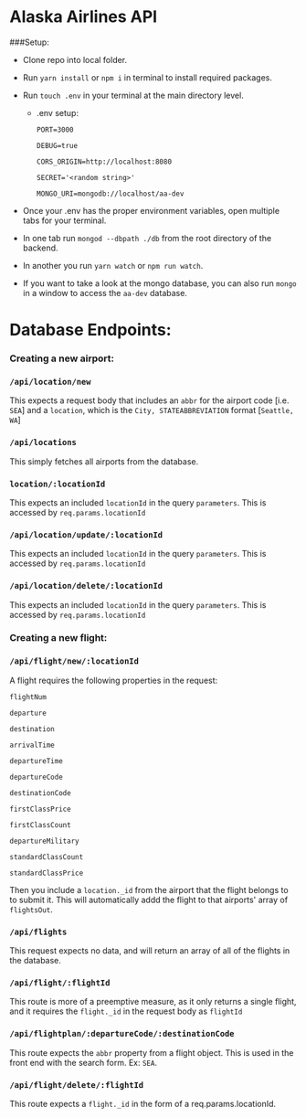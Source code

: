 # Alaska Airlines API

###Setup:
* Clone repo into local folder.

* Run `yarn install` or `npm i` in terminal to install required packages.

* Run `touch .env` in your terminal at the main directory level.
  * .env setup:

      `PORT=3000`

      `DEBUG=true`

      `CORS_ORIGIN=http://localhost:8080`

      `SECRET='<random string>'`

      `MONGO_URI=mongodb://localhost/aa-dev`

* Once your .env has the proper environment variables, open multiple tabs for your terminal.

* In one tab run `mongod --dbpath ./db` from the root directory of the backend.

* In another you run `yarn watch` or `npm run watch`. 

* If you want to take a look at the mongo database, you can also run `mongo` in a window to access the `aa-dev` database.

# Database Endpoints:

### Creating a new airport:
### `/api/location/new`
  
  This expects a request body that includes an `abbr` for the airport code [i.e. `SEA`] and a `location`, which is the `City, STATEABBREVIATION` format [`Seattle, WA`]

### `/api/locations`

  This simply fetches all airports from the database.

### `location/:locationId`

  This expects an included `locationId` in the query `parameters`. This is accessed by `req.params.locationId`

### `/api/location/update/:locationId`

  This expects an included `locationId` in the query `parameters`. This is accessed by `req.params.locationId`

### `/api/location/delete/:locationId`

  This expects an included `locationId` in the query `parameters`. This is accessed by `req.params.locationId`

### Creating a new flight:
### `/api/flight/new/:locationId`

  A flight requires the following properties in the request:

  `flightNum`

  `departure`
    
  `destination`
  
  `arrivalTime`
  
  `departureTime`
  
  `departureCode`
  
  `destinationCode`
  
  `firstClassPrice`
  
  `firstClassCount`
  
  `departureMilitary`
  
  `standardClassCount`
  
  `standardClassPrice`

  Then you include a `location._id` from the airport that the flight belongs to to submit it. This will automatically addd the flight to that airports' array of `flightsOut`.

### `/api/flights`

  This request expects no data, and will return an array of all of the flights in the database.

### `/api/flight/:flightId`

  This route is more of a preemptive measure, as it only returns a single flight, and it requires the `flight._id` in the request body as `flightId`

### `/api/flightplan/:departureCode/:destinationCode`

  This route expects the `abbr` property from a flight object. This is used in the front end with the search form. Ex: `SEA`.

### `/api/flight/delete/:flightId`

  This route expects a `flight._id` in the form of a req.params.locationId.